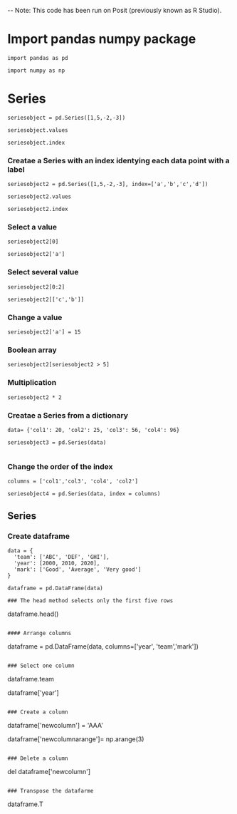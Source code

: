 
-- Note: This code has been run on Posit (previously known as R Studio).


#  Import  pandas numpy package    

```
import pandas as pd

import numpy as np

```


# Series
   

```
seriesobject = pd.Series([1,5,-2,-3])

seriesobject.values

seriesobject.index

```



### Creatae a Series with an index identying each data point with a label

```
seriesobject2 = pd.Series([1,5,-2,-3], index=['a','b','c','d'])

seriesobject2.values

seriesobject2.index
```

### Select a value 

```
seriesobject2[0]

seriesobject2['a']
```

### Select several value 

```
seriesobject2[0:2]

seriesobject2[['c','b']]
```

### Change a value

```
seriesobject2['a'] = 15
```

### Boolean array 

```
seriesobject2[seriesobject2 > 5]
```

### Multiplication

```
seriesobject2 * 2
```

### Creatae a Series from a dictionary

```
data= {'col1': 20, 'col2': 25, 'col3': 56, 'col4': 96}

seriesobject3 = pd.Series(data)


```

### Change the order of the index

```
columns = ['col1','col3', 'col4', 'col2']

seriesobject4 = pd.Series(data, index = columns)

```

## Series


### Create dataframe

```
data = {
  'team': ['ABC', 'DEF', 'GHI'],
  'year': [2000, 2010, 2020],
  'mark': ['Good', 'Average', 'Very good']
}

dataframe = pd.DataFrame(data)
```



```
### The head method selects only the first five rows

```
dataframe.head()
```

#### Arrange columns

```
dataframe = pd.DataFrame(data, columns=['year', 'team','mark'])
```

### Select one column

```
dataframe.team

dataframe['year']
```

### Create a column

```
dataframe['newcolumn'] = 'AAA'

dataframe['newcolumnarange']= np.arange(3)

```

### Delete a column

```
del dataframe['newcolumn']
```

### Transpose the datafarme

```
dataframe.T
```
